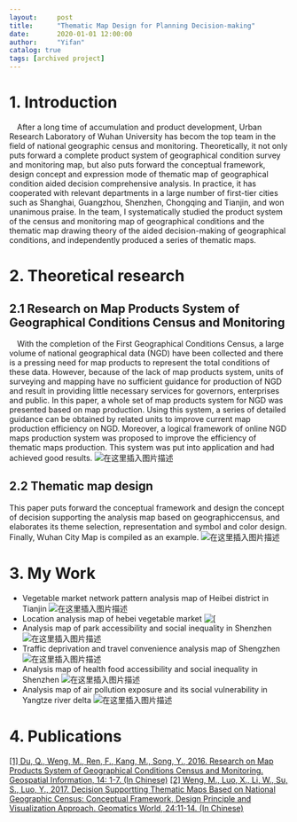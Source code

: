 ```yaml
---
layout:     post
title:      "Thematic Map Design for Planning Decision-making"
date:       2020-01-01 12:00:00
author:     "Yifan"
catalog: true
tags: [archived project]
---
```

# 1. Introduction
&emsp;After a long time of accumulation and product development, Urban Research Laboratory of Wuhan University has becom the top team in the field of national geographic census and monitoring. Theoretically, it not only puts forward a complete product system of geographical condition survey and monitoring map, but also puts forward the conceptual framework, design concept and expression mode of thematic map of geographical condition aided decision comprehensive analysis. In practice, it has cooperated with relevant departments in a large number of first-tier cities such as Shanghai, Guangzhou, Shenzhen, Chongqing and Tianjin, and won unanimous praise. In the team, I systematically studied the product system of the census and monitoring map of geographical conditions and the thematic map drawing theory of the aided decision-making of geographical conditions, and independently produced a series of thematic maps.
# 2.  Theoretical research
## 2.1 Research on Map Products System of Geographical Conditions Census and Monitoring 
&emsp;With the completion of the First Geographical Conditions Census, a large volume of national geographical data (NGD) have been collected and there is a pressing need for map products to represent the total conditions of these data. However, because of the lack of map products system, units of surveying and mapping have no sufficient guidance for production of NGD and result in providing little necessary services for governors, enterprises and public. In this paper, a whole set of map products system for NGD was presented based on map production. Using this system, a series of detailed guidance can be obtained by related units to improve current map production efficiency on NGD. Moreover, a logical framework of online NGD maps production system was proposed to improve the efficiency of thematic maps production. This system was put into application and had achieved good results.
![在这里插入图片描述](https://img-blog.csdnimg.cn/20190806231017773.jpg?x-oss-process=image/watermark,type_ZmFuZ3poZW5naGVpdGk,shadow_10,text_aHR0cHM6Ly9ibG9nLmNzZG4ubmV0L3NreXRydWluZQ==,size_16,color_FFFFFF,t_70)
## 2.2 Thematic map design
This paper puts forward the conceptual framework and design the concept of decision supporting the analysis map
based on geographiccensus, and elaborates its theme selection, representation and symbol and color design. Finally, Wuhan City Map is compiled as an example.
![在这里插入图片描述](https://img-blog.csdnimg.cn/20190807094635802.jpg?x-oss-process=image/watermark,type_ZmFuZ3poZW5naGVpdGk,shadow_10,text_aHR0cHM6Ly9ibG9nLmNzZG4ubmV0L3NreXRydWluZQ==,size_16,color_FFFFFF,t_70)
# 3. My Work

 - Vegetable market network pattern analysis map of Heibei district in Tianjin
![在这里插入图片描述](https://img-blog.csdnimg.cn/20190807100242559.jpg?x-oss-process=image/watermark,type_ZmFuZ3poZW5naGVpdGk,shadow_10,text_aHR0cHM6Ly9ibG9nLmNzZG4ubmV0L3NreXRydWluZQ==,size_16,color_FFFFFF,t_70)
 - Location analysis map of hebei vegetable market
![\[](https://img-blog.csdnimg.cn/20190807100502286.jpg?x-oss-process=image/watermark,type_ZmFuZ3poZW5naGVpdGk,shadow_10,text_aHR0cHM6Ly9ibG9nLmNzZG4ubmV0L3NreXRydWluZQ==,size_16,color_FFFFFF,t_70)
 - Analysis map of park accessibility and social inequality in Shenzhen
![在这里插入图片描述](https://img-blog.csdnimg.cn/20190807100700109.jpg?x-oss-process=image/watermark,type_ZmFuZ3poZW5naGVpdGk,shadow_10,text_aHR0cHM6Ly9ibG9nLmNzZG4ubmV0L3NreXRydWluZQ==,size_16,color_FFFFFF,t_70)
 - Traffic deprivation and travel convenience analysis map of Shengzhen
![在这里插入图片描述](https://img-blog.csdnimg.cn/20190807100919129.jpg?x-oss-process=image/watermark,type_ZmFuZ3poZW5naGVpdGk,shadow_10,text_aHR0cHM6Ly9ibG9nLmNzZG4ubmV0L3NreXRydWluZQ==,size_16,color_FFFFFF,t_70)
 - Analysis map of health food accessibility and social inequality in Shenzhen
![在这里插入图片描述](https://img-blog.csdnimg.cn/20190807100952941.jpg?x-oss-process=image/watermark,type_ZmFuZ3poZW5naGVpdGk,shadow_10,text_aHR0cHM6Ly9ibG9nLmNzZG4ubmV0L3NreXRydWluZQ==,size_16,color_FFFFFF,t_70)
 - Analysis map of air pollution exposure and its social vulnerability in Yangtze river delta
![在这里插入图片描述](https://img-blog.csdnimg.cn/20190807101019548.jpg?x-oss-process=image/watermark,type_ZmFuZ3poZW5naGVpdGk,shadow_10,text_aHR0cHM6Ly9ibG9nLmNzZG4ubmV0L3NreXRydWluZQ==,size_16,color_FFFFFF,t_70)
# 4. Publications
[\[1\] Du, Q., Weng, M., Ren, F., Kang, M., Song, Y., 2016. Research on Map Products System of Geographical Conditions Census and Monitoring. Geospatial Information, 14: 1-7. (In Chinese)](http://kns.cnki.net/kcms/detail/detail.aspx?filename=DXKJ201610002&dbcode=CJFD&dbname=CJFD2016&v=)
[\[2\] Weng, M., Luo, X., Li, W., Su, S., Luo, Y., 2017. Decision Supportting Thematic Maps Based on National Geographic Census: Conceptual Framework, Design Principle and Visualization Approach. Geomatics World, 24:11-14. (In Chinese)](http://kns.cnki.net/kcms/detail/detail.aspx?filename=CHRK201706003&dbcode=CJFQ&dbname=CJFD2017&v=)

